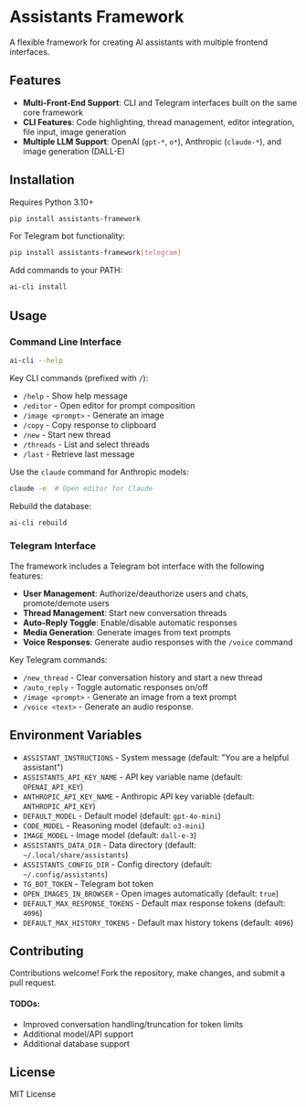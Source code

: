 # Assistants Framework

A flexible framework for creating AI assistants with multiple frontend interfaces.

## Features

- **Multi-Front-End Support**: CLI and Telegram interfaces built on the same core framework
- **CLI Features**: Code highlighting, thread management, editor integration, file input, image generation
- **Multiple LLM Support**: OpenAI (`gpt-*`, `o*`), Anthropic (`claude-*`), and image generation (DALL-E)

## Installation

Requires Python 3.10+

```bash
pip install assistants-framework
```

For Telegram bot functionality:

```bash
pip install assistants-framework[telegram]
```

Add commands to your PATH:

```bash
ai-cli install
```



## Usage

### Command Line Interface

```bash
ai-cli --help
```

Key CLI commands (prefixed with `/`):
- `/help` - Show help message
- `/editor` - Open editor for prompt composition
- `/image <prompt>` - Generate an image
- `/copy` - Copy response to clipboard
- `/new` - Start new thread
- `/threads` - List and select threads
- `/last` - Retrieve last message

Use the `claude` command for Anthropic models:

```bash
claude -e  # Open editor for Claude
```

Rebuild the database:

```bash
ai-cli rebuild
```

### Telegram Interface

The framework includes a Telegram bot interface with the following features:

- **User Management**: Authorize/deauthorize users and chats, promote/demote users
- **Thread Management**: Start new conversation threads
- **Auto-Reply Toggle**: Enable/disable automatic responses
- **Media Generation**: Generate images from text prompts
- **Voice Responses**: Generate audio responses with the `/voice` command

Key Telegram commands:
- `/new_thread` - Clear conversation history and start a new thread
- `/auto_reply` - Toggle automatic responses on/off
- `/image <prompt>` - Generate an image from a text prompt
- `/voice <text>` - Generate an audio response.

## Environment Variables

- `ASSISTANT_INSTRUCTIONS` - System message (default: "You are a helpful assistant")
- `ASSISTANTS_API_KEY_NAME` - API key variable name (default: `OPENAI_API_KEY`)
- `ANTHROPIC_API_KEY_NAME` - Anthropic API key variable (default: `ANTHROPIC_API_KEY`)
- `DEFAULT_MODEL` - Default model (default: `gpt-4o-mini`)
- `CODE_MODEL` - Reasoning model (default: `o3-mini`)
- `IMAGE_MODEL` - Image model (default: `dall-e-3`)
- `ASSISTANTS_DATA_DIR` - Data directory (default: `~/.local/share/assistants`)
- `ASSISTANTS_CONFIG_DIR` - Config directory (default: `~/.config/assistants`)
- `TG_BOT_TOKEN` - Telegram bot token
- `OPEN_IMAGES_IN_BROWSER` - Open images automatically (default: `true`)
- `DEFAULT_MAX_RESPONSE_TOKENS` - Default max response tokens (default: `4096`)
- `DEFAULT_MAX_HISTORY_TOKENS` - Default max history tokens (default: `4096`)

## Contributing

Contributions welcome! Fork the repository, make changes, and submit a pull request.

#### TODOs:
- Improved conversation handling/truncation for token limits
- Additional model/API support
- Additional database support

## License

MIT License
